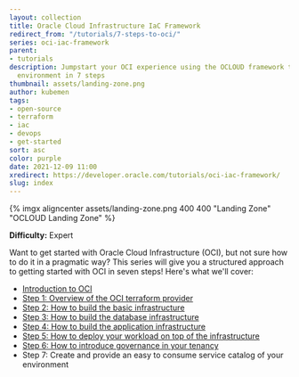 ```yaml
---
layout: collection
title: Oracle Cloud Infrastructure IaC Framework
redirect_from: "/tutorials/7-steps-to-oci/"
series: oci-iac-framework
parent:
- tutorials
description: Jumpstart your OCI experience using the OCLOUD framework to build your
  environment in 7 steps
thumbnail: assets/landing-zone.png
author: kubemen
tags:
- open-source
- terraform
- iac
- devops
- get-started
sort: asc
color: purple
date: 2021-12-09 11:00
xredirect: https://developer.oracle.com/tutorials/oci-iac-framework/
slug: index
---
```


{% imgx aligncenter assets/landing-zone.png 400 400 "Landing Zone" "OCLOUD Landing Zone" %}

**Difficulty:** Expert

Want to get started with Oracle Cloud Infrastructure (OCI), but not sure how to do it in a pragmatic way? This series will give you a structured approach to getting started with OCI in seven steps! Here's what we'll cover:

* [Introduction to OCI](getting-started-with-oci-intro)
* [Step 1: Overview of the OCI terraform provider](getting-started-with-oci-step-1-provider)
* [Step 2: How to build the basic infrastructure](getting-started-with-oci-step-2-base)
* [Step 3:  How to build the database infrastructure](getting-started-with-oci-step-3-database-infrastructure)
* [Step 4:  How to build the application infrastructure](getting-started-with-oci-step-4-app-infrastructure)
* [Step 5:  How to deploy your workload on top of the infrastructure](getting-started-with-oci-step-5-workload-deployment)
* [Step 6:  How to introduce governance in your tenancy](getting-started-with-oci-step-6-governance)
* Step 7:  Create and provide an easy to consume service catalog of your environment
